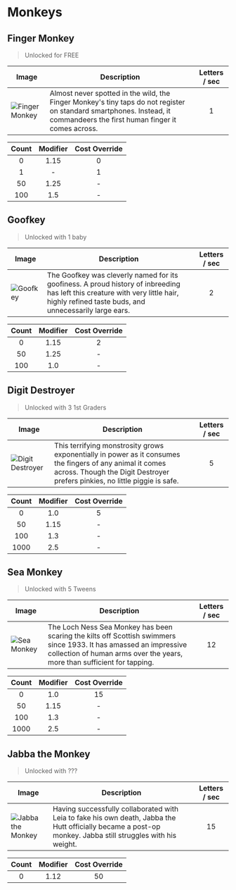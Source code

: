 # Monkeys

## Finger Monkey

> Unlocked for FREE

| Image | Description | Letters / sec |
| ----- | ----------- | :-----------: |
| ![Finger Monkey](https://github.com/Sidetalker/TapMonkeys/blob/feature/writingScreen/TapMonkeys/TapMonkeys/Images/imgFingerMonkey%403x.jpg) | Almost never spotted in the wild, the Finger Monkey's tiny taps do not register on standard smartphones. Instead, it commandeers the first human finger it comes across. | 1 |

| Count | Modifier | Cost Override | 
| :---: | :------: | :-----------: |
| 0     | 1.15     | 0			   |
| 1     | -        | 1			   |
| 50    | 1.25     | -			   |
| 100   | 1.5      | -			   |

## Goofkey

> Unlocked with 1 baby 

| Image | Description | Letters / sec |
| ----- | ----------- | :-----------: |
| ![Goofkey](https://github.com/Sidetalker/TapMonkeys/blob/feature/writingScreen/TapMonkeys/TapMonkeys/Images/imgGoofkey%403x.jpg) | The Goofkey was cleverly named for its goofiness. A proud history of inbreeding has left this creature with very little hair, highly refined taste buds, and unnecessarily large ears. | 2 |

| Count | Modifier | Cost Override | 
| :---: | :------: | :-----------: |
| 0     | 1.15     | 2			   |
| 50    | 1.25     | -			   |
| 100   | 1.0      | -			   |

## Digit Destroyer

> Unlocked with 3 1st Graders 

| Image | Description | Letters / sec |
| ----- | ----------- | :-----------: |
| ![Digit Destroyer](https://github.com/Sidetalker/TapMonkeys/blob/feature/writingScreen/TapMonkeys/TapMonkeys/Images/imgDigitDestroyer%403x.jpg) | This terrifying monstrosity grows exponentially in power as it consumes the fingers of any animal it comes across. Though the Digit Destroyer prefers pinkies, no little piggie is safe. | 5 |

| Count | Modifier | Cost Override | 
| :---: | :------: | :-----------: |
| 0     | 1.0      | 5			   |
| 50    | 1.15     | -			   |
| 100   | 1.3      | -			   |
| 1000  | 2.5      | -			   |

## Sea Monkey

> Unlocked with 5 Tweens

| Image | Description | Letters / sec |
| ----- | ----------- | :-----------: |
| ![Sea Monkey](https://github.com/Sidetalker/TapMonkeys/blob/feature/writingScreen/TapMonkeys/TapMonkeys/Images/imgSeaMonkey%403x.jpg) | The Loch Ness Sea Monkey has been scaring the kilts off Scottish swimmers since 1933. It has amassed an impressive collection of human arms over the years, more than sufficient for tapping.| 12 |

| Count | Modifier | Cost Override | 
| :---: | :------: | :-----------: |
| 0     | 1.0      | 15			   |
| 50    | 1.15     | -			   |
| 100   | 1.3      | -			   |
| 1000  | 2.5      | -			   |

## Jabba the Monkey

> Unlocked with ???

| Image | Description | Letters / sec |
| ----- | ----------- | :-----------: |
| ![Jabba the Monkey](https://github.com/Sidetalker/TapMonkeys/blob/feature/writingScreen/TapMonkeys/TapMonkeys/Images/imgSeaMonkey%403x.jpg) | Having successfully collaborated with Leia to fake his own death, Jabba the Hutt officially became a post-op monkey. Jabba still struggles with his weight. | 15 |

| Count | Modifier | Cost Override | 
| :---: | :------: | :-----------: |
| 0     | 1.12     | 50			   |